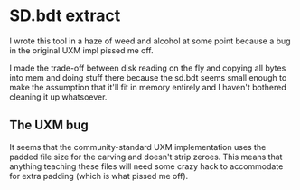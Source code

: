 # SD.bdt extract

I wrote this tool in a haze of weed and alcohol at some point because a bug in the original UXM impl pissed me off.

I made the trade-off between disk reading on the fly and copying all bytes into mem and doing stuff there because the
sd.bdt seems small enough to make the assumption that it'll fit in memory entirely and I haven't bothered cleaning it
up whatsoever.

## The UXM bug
It seems that the community-standard UXM implementation uses the padded file size for the carving and doesn't strip
zeroes. This means that anything teaching these files will need some crazy hack to accommodate for extra padding (which 
is what pissed me off).